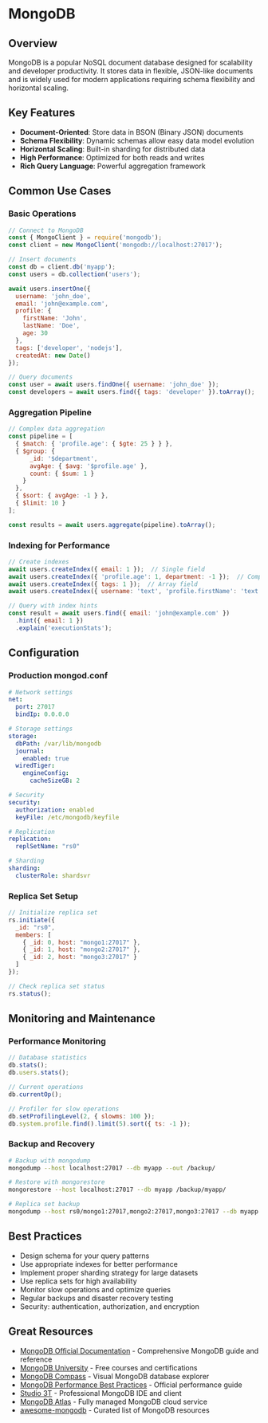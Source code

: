 # MongoDB

## Overview

MongoDB is a popular NoSQL document database designed for scalability and developer productivity. It stores data in flexible, JSON-like documents and is widely used for modern applications requiring schema flexibility and horizontal scaling.

## Key Features

- **Document-Oriented**: Store data in BSON (Binary JSON) documents
- **Schema Flexibility**: Dynamic schemas allow easy data model evolution
- **Horizontal Scaling**: Built-in sharding for distributed data
- **High Performance**: Optimized for both reads and writes
- **Rich Query Language**: Powerful aggregation framework

## Common Use Cases

### Basic Operations
```javascript
// Connect to MongoDB
const { MongoClient } = require('mongodb');
const client = new MongoClient('mongodb://localhost:27017');

// Insert documents
const db = client.db('myapp');
const users = db.collection('users');

await users.insertOne({
  username: 'john_doe',
  email: 'john@example.com',
  profile: {
    firstName: 'John',
    lastName: 'Doe',
    age: 30
  },
  tags: ['developer', 'nodejs'],
  createdAt: new Date()
});

// Query documents
const user = await users.findOne({ username: 'john_doe' });
const developers = await users.find({ tags: 'developer' }).toArray();
```

### Aggregation Pipeline
```javascript
// Complex data aggregation
const pipeline = [
  { $match: { 'profile.age': { $gte: 25 } } },
  { $group: {
      _id: '$department',
      avgAge: { $avg: '$profile.age' },
      count: { $sum: 1 }
    }
  },
  { $sort: { avgAge: -1 } },
  { $limit: 10 }
];

const results = await users.aggregate(pipeline).toArray();
```

### Indexing for Performance
```javascript
// Create indexes
await users.createIndex({ email: 1 });  // Single field
await users.createIndex({ 'profile.age': 1, department: -1 });  // Compound
await users.createIndex({ tags: 1 });  // Array field
await users.createIndex({ username: 'text', 'profile.firstName': 'text' });  // Text search

// Query with index hints
const result = await users.find({ email: 'john@example.com' })
  .hint({ email: 1 })
  .explain('executionStats');
```

## Configuration

### Production mongod.conf
```yaml
# Network settings
net:
  port: 27017
  bindIp: 0.0.0.0

# Storage settings
storage:
  dbPath: /var/lib/mongodb
  journal:
    enabled: true
  wiredTiger:
    engineConfig:
      cacheSizeGB: 2

# Security
security:
  authorization: enabled
  keyFile: /etc/mongodb/keyfile

# Replication
replication:
  replSetName: "rs0"

# Sharding
sharding:
  clusterRole: shardsvr
```

### Replica Set Setup
```javascript
// Initialize replica set
rs.initiate({
  _id: "rs0",
  members: [
    { _id: 0, host: "mongo1:27017" },
    { _id: 1, host: "mongo2:27017" },
    { _id: 2, host: "mongo3:27017" }
  ]
});

// Check replica set status
rs.status();
```

## Monitoring and Maintenance

### Performance Monitoring
```javascript
// Database statistics
db.stats();
db.users.stats();

// Current operations
db.currentOp();

// Profiler for slow operations
db.setProfilingLevel(2, { slowms: 100 });
db.system.profile.find().limit(5).sort({ ts: -1 });
```

### Backup and Recovery
```bash
# Backup with mongodump
mongodump --host localhost:27017 --db myapp --out /backup/

# Restore with mongorestore
mongorestore --host localhost:27017 --db myapp /backup/myapp/

# Replica set backup
mongodump --host rs0/mongo1:27017,mongo2:27017,mongo3:27017 --db myapp
```

## Best Practices

- Design schema for your query patterns
- Use appropriate indexes for better performance
- Implement proper sharding strategy for large datasets
- Use replica sets for high availability
- Monitor slow operations and optimize queries
- Regular backups and disaster recovery testing
- Security: authentication, authorization, and encryption

## Great Resources

- [MongoDB Official Documentation](https://docs.mongodb.com/) - Comprehensive MongoDB guide and reference
- [MongoDB University](https://university.mongodb.com/) - Free courses and certifications
- [MongoDB Compass](https://www.mongodb.com/products/compass) - Visual MongoDB database explorer
- [MongoDB Performance Best Practices](https://www.mongodb.com/basics/best-practices) - Official performance guide
- [Studio 3T](https://studio3t.com/) - Professional MongoDB IDE and client
- [MongoDB Atlas](https://www.mongodb.com/cloud/atlas) - Fully managed MongoDB cloud service
- [awesome-mongodb](https://github.com/ramnes/awesome-mongodb) - Curated list of MongoDB resources